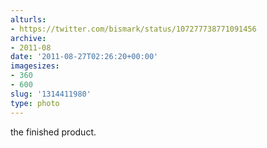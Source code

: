 ```yaml
---
alturls:
- https://twitter.com/bismark/status/107277738771091456
archive:
- 2011-08
date: '2011-08-27T02:26:20+00:00'
imagesizes:
- 360
- 600
slug: '1314411980'
type: photo
---
```


the finished product.
